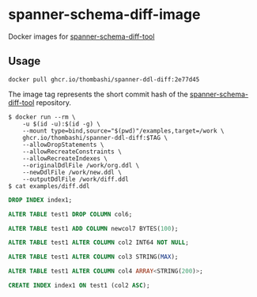 # spanner-schema-diff-image

Docker images for [spanner-schema-diff-tool](https://github.com/cloudspannerecosystem/spanner-schema-diff-tool)

## Usage

```
docker pull ghcr.io/thombashi/spanner-ddl-diff:2e77d45
```

The image tag represents the short commit hash of the [spanner-schema-diff-tool](https://github.com/cloudspannerecosystem/spanner-schema-diff-tool) repository.

```
$ docker run --rm \
    -u $(id -u):$(id -g) \
    --mount type=bind,source="$(pwd)"/examples,target=/work \
    ghcr.io/thombashi/spanner-ddl-diff:$TAG \
    --allowDropStatements \
    --allowRecreateConstraints \
    --allowRecreateIndexes \
    --originalDdlFile /work/org.ddl \
    --newDdlFile /work/new.ddl \
    --outputDdlFile /work/diff.ddl
$ cat examples/diff.ddl
```

```sql
DROP INDEX index1;

ALTER TABLE test1 DROP COLUMN col6;

ALTER TABLE test1 ADD COLUMN newcol7 BYTES(100);

ALTER TABLE test1 ALTER COLUMN col2 INT64 NOT NULL;

ALTER TABLE test1 ALTER COLUMN col3 STRING(MAX);

ALTER TABLE test1 ALTER COLUMN col4 ARRAY<STRING(200)>;

CREATE INDEX index1 ON test1 (col2 ASC);
```
